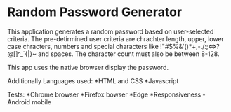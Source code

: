 # Random Password Generator

This application generates a random password based on user-selected criteria. The pre-detirmined user criteria are chrachter length,
upper, lower case chracters, numbers and special characters like !"#$%&'()*+,-./\:;<=>?@[]^_`{|}~ and spaces.
The character count must also be between 8-128.

This app uses the native browser display the password.

Additionally 
Languages used:
*HTML and CSS
*Javascript

Tests:
*Chrome browser
*Firefox bowser
*Edge
*Responsiveness - Android mobile

